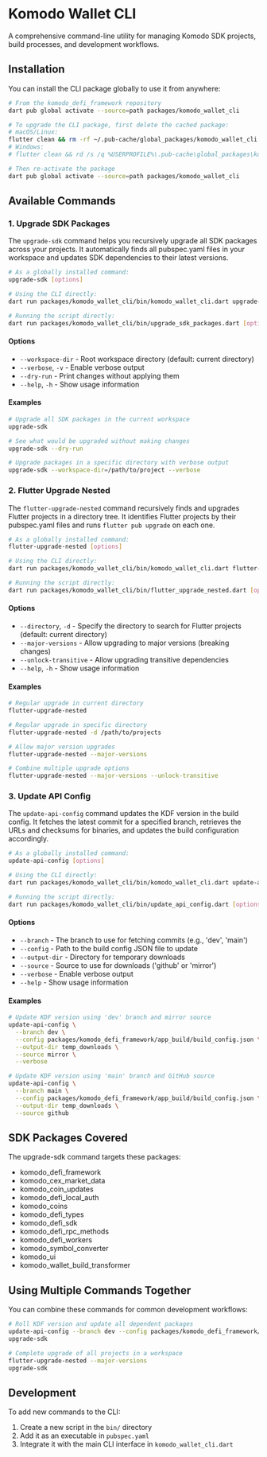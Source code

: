 # Komodo Wallet CLI

A comprehensive command-line utility for managing Komodo SDK projects, build processes, and development workflows.

## Installation

You can install the CLI package globally to use it from anywhere:

```bash
# From the komodo_defi_framework repository
dart pub global activate --source=path packages/komodo_wallet_cli

# To upgrade the CLI package, first delete the cached package:
# macOS/Linux:
flutter clean && rm -rf ~/.pub-cache/global_packages/komodo_wallet_cli
# Windows:
# flutter clean && rd /s /q %USERPROFILE%\.pub-cache\global_packages\komodo_wallet_cli

# Then re-activate the package
dart pub global activate --source=path packages/komodo_wallet_cli
```

## Available Commands

### 1. Upgrade SDK Packages

The `upgrade-sdk` command helps you recursively upgrade all SDK packages across your projects. It automatically finds all pubspec.yaml files in your workspace and updates SDK dependencies to their latest versions.

```bash
# As a globally installed command:
upgrade-sdk [options]

# Using the CLI directly:
dart run packages/komodo_wallet_cli/bin/komodo_wallet_cli.dart upgrade-sdk [options]

# Running the script directly:
dart run packages/komodo_wallet_cli/bin/upgrade_sdk_packages.dart [options]
```

#### Options

- `--workspace-dir` - Root workspace directory (default: current directory)
- `--verbose`, `-v` - Enable verbose output
- `--dry-run` - Print changes without applying them
- `--help`, `-h` - Show usage information

#### Examples

```bash
# Upgrade all SDK packages in the current workspace
upgrade-sdk

# See what would be upgraded without making changes
upgrade-sdk --dry-run

# Upgrade packages in a specific directory with verbose output
upgrade-sdk --workspace-dir=/path/to/project --verbose
```

### 2. Flutter Upgrade Nested

The `flutter-upgrade-nested` command recursively finds and upgrades Flutter projects in a directory tree. It identifies Flutter projects by their pubspec.yaml files and runs `flutter pub upgrade` on each one.

```bash
# As a globally installed command:
flutter-upgrade-nested [options]

# Using the CLI directly:
dart run packages/komodo_wallet_cli/bin/komodo_wallet_cli.dart flutter-upgrade-nested [options]

# Running the script directly:
dart run packages/komodo_wallet_cli/bin/flutter_upgrade_nested.dart [options]
```

#### Options

- `--directory`, `-d` - Specify the directory to search for Flutter projects (default: current directory)
- `--major-versions` - Allow upgrading to major versions (breaking changes)
- `--unlock-transitive` - Allow upgrading transitive dependencies
- `--help`, `-h` - Show usage information

#### Examples

```bash
# Regular upgrade in current directory
flutter-upgrade-nested

# Regular upgrade in specific directory
flutter-upgrade-nested -d /path/to/projects

# Allow major version upgrades
flutter-upgrade-nested --major-versions

# Combine multiple upgrade options
flutter-upgrade-nested --major-versions --unlock-transitive
```

### 3. Update API Config

The `update-api-config` command updates the KDF version in the build config. It fetches the latest commit for a specified branch, retrieves the URLs and checksums for binaries, and updates the build configuration accordingly.

```bash
# As a globally installed command:
update-api-config [options]

# Using the CLI directly:
dart run packages/komodo_wallet_cli/bin/komodo_wallet_cli.dart update-api-config [options]

# Running the script directly:
dart run packages/komodo_wallet_cli/bin/update_api_config.dart [options]
```

#### Options

- `--branch` - The branch to use for fetching commits (e.g., 'dev', 'main')
- `--config` - Path to the build config JSON file to update
- `--output-dir` - Directory for temporary downloads
- `--source` - Source to use for downloads ('github' or 'mirror')
- `--verbose` - Enable verbose output
- `--help` - Show usage information

#### Examples

```bash
# Update KDF version using 'dev' branch and mirror source
update-api-config \
  --branch dev \
  --config packages/komodo_defi_framework/app_build/build_config.json \
  --output-dir temp_downloads \
  --source mirror \
  --verbose

# Update KDF version using 'main' branch and GitHub source
update-api-config \
  --branch main \
  --config packages/komodo_defi_framework/app_build/build_config.json \
  --output-dir temp_downloads \
  --source github
```

## SDK Packages Covered

The upgrade-sdk command targets these packages:

- komodo_defi_framework
- komodo_cex_market_data
- komodo_coin_updates
- komodo_defi_local_auth
- komodo_coins
- komodo_defi_types
- komodo_defi_sdk
- komodo_defi_rpc_methods
- komodo_defi_workers
- komodo_symbol_converter
- komodo_ui
- komodo_wallet_build_transformer

## Using Multiple Commands Together

You can combine these commands for common development workflows:

```bash
# Roll KDF version and update all dependent packages
update-api-config --branch dev --config packages/komodo_defi_framework/app_build/build_config.json --output-dir temp_downloads --source mirror
upgrade-sdk

# Complete upgrade of all projects in a workspace
flutter-upgrade-nested --major-versions
upgrade-sdk
```

## Development

To add new commands to the CLI:

1. Create a new script in the `bin/` directory
2. Add it as an executable in `pubspec.yaml`
3. Integrate it with the main CLI interface in `komodo_wallet_cli.dart`
